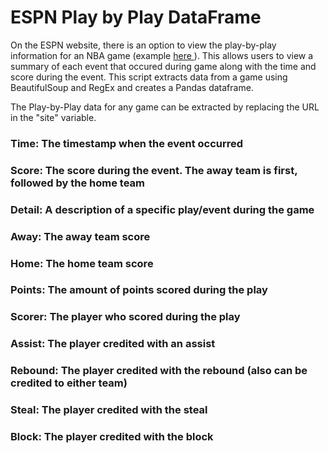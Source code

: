 # ESPN Play by Play DataFrame

On the ESPN website, there is an option to view the play-by-play information for an NBA game (example <a href='https://www.espn.com/nba/playbyplay?gameId=401267371'> here </a>). This allows users to view a summary of each event that occured during game along with the time and score during the event. This script extracts data from a game using BeautifulSoup and RegEx and creates a Pandas dataframe. 

The Play-by-Play data for any game can be extracted by replacing the URL in the "site" variable. 


### Time: The timestamp when the event occurred
### Score: The score during the event. The away team is first, followed by the home team
### Detail: A description of a specific play/event during the game
### Away: The away team score
### Home: The home team score
### Points: The amount of points scored during the play
### Scorer: The player who scored during the play
### Assist: The player credited with an assist
### Rebound: The player credited with the rebound (also can be credited to either team)
### Steal: The player credited with the steal
### Block: The player credited with the block
